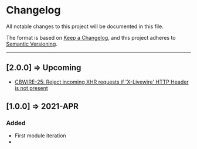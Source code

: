 # Changelog

All notable changes to this project will be documented in this file.

The format is based on [Keep a Changelog](https://keepachangelog.com/en/1.0.0/),
and this project adheres to [Semantic Versioning](https://semver.org/spec/v2.0.0.html).

----

## [2.0.0] => Upcoming

* [CBWIRE-25: Reject incoming XHR requests if 'X-Livewire' HTTP Header is not present]( https://github.com/coldbox-modules/cbwire/issues/25 )

## [1.0.0] => 2021-APR

### Added

* First module iteration
* 